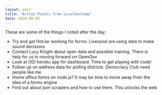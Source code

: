 ```yaml
---
layout: post
title: "Action Points from LocalGovCamp"
date: 2016-06-05
---
```

These are some of the things I noted after the day;

* Try and get HotJar working for forms. Liverpool are using data to make sound decisions
* Contact Lucy Knight about open data and possible training. There is help for us in moving forward on OpenGov
* Look at ODI heroku app for dashboard. Time to get playing with code!
* Follow up on address data for polling districts. Democracy Club need people like me
* Home office forms on node.js? It may be time to move away from the idea of a forms engine
* Find out about json scrapers and how to use them. This unlocks the web

